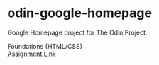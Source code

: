 # odin-google-homepage
Google Homepage project for The Odin Project.

Foundations (HTML/CSS)<br>
<a href="https://www.theodinproject.com/paths/foundations/courses/foundations/lessons/html-css">Assignment Link</a>